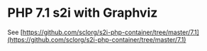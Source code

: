 # PHP 7.1 s2i with Graphviz

See [https://github.com/sclorg/s2i-php-container/tree/master/7.1](https://github.com/sclorg/s2i-php-container/tree/master/7.1)
